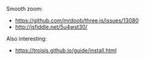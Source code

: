 Smooth zoom:
- https://github.com/mrdoob/three.js/issues/13080
- http://jsfiddle.net/5u4wst30/

Also interesting:
- https://troisjs.github.io/guide/install.html
